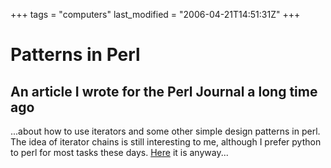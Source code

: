 +++
tags = "computers"
last_modified = "2006-04-21T14:51:31Z"
+++
# Patterns in Perl

## An article I wrote for the Perl Journal a long time ago

...about how to use iterators and some other simple design patterns in
perl. The idea of iterator chains is still interesting to me, although
I prefer python to perl for most tasks these days. [Here][5] it is
anyway...

[1]: http://www.uncarved.com/articles/perl_patterns
[2]: http://www.uncarved.com/
[3]: http://www.uncarved.com/articles/contact
[4]: http://www.uncarved.com/login/
[5]: http://www.foo.be/docs/tpj/issues/vol5_2/tpj0502-0007.html
[6]: http://www.uncarved.com/tags/computers
[7]: mailto:sean@uncarved.com
[8]: http://creativecommons.org/licenses/by-sa/4.0/

